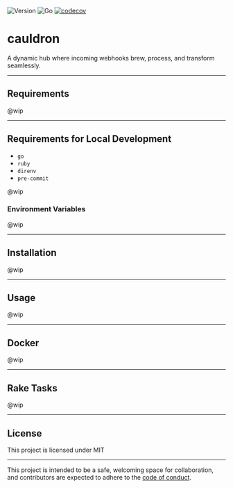 ![Version](https://img.shields.io/badge/version-0.0.0-orange.svg)
![Go](https://img.shields.io/github/go-mod/go-version/devchain-network/cauldron)
[![codecov](https://codecov.io/github/devchain-network/cauldron/graph/badge.svg?token=LAUHZBW12F)](https://codecov.io/github/devchain-network/cauldron)


# cauldron

A dynamic hub where incoming webhooks brew, process, and transform seamlessly.

---

## Requirements

@wip

---

## Requirements for Local Development

- `go`
- `ruby`
- `direnv`
- `pre-commit`

@wip

### Environment Variables

@wip

---

## Installation

@wip

---

## Usage

@wip

---

## Docker

@wip

---

## Rake Tasks

@wip

---

## License

This project is licensed under MIT

---

This project is intended to be a safe, welcoming space for collaboration, and
contributors are expected to adhere to the [code of conduct][coc].

[coc]: https://github.com/devchain-network/cauldron/blob/main/CODE_OF_CONDUCT.md
